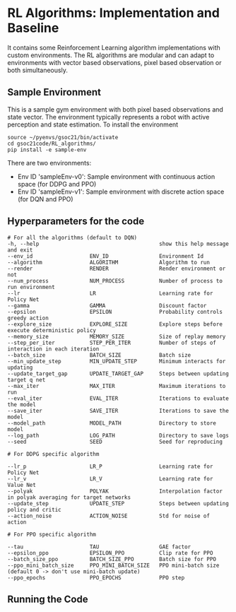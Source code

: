 # RL Algorithms: Implementation and Baseline

It contains some Reinforcement Learning algorithm implementations with custom environments.
The RL algorithms are modular and can adapt to environments with vector based observations, pixel based observation or both simultaneously. 

## Sample Environment

This is a sample gym environment with both pixel based observations and state vector. The environment typically represents a robot with active
perception and state estimation. To install the environment

```
source ~/pyenvs/gsoc21/bin/activate
cd gsoc21code/RL_algorithms/
pip install -e sample-env
```

There are two environments:
- Env ID 'sampleEnv-v0': Sample environment with continuous action space (for DDPG and PPO) 
- Env ID 'sampleEnv-v1': Sample environment with discrete action space (for DQN and PPO) 

## Hyperparameters for the code

```
# For all the algorithms (default to DQN)
-h, --help                                      show this help message and exit
--env_id                  ENV_ID                Environment Id
--algorithm               ALGORITHM             Algorithm to run
--render                  RENDER                Render environment or not
--num_process             NUM_PROCESS           Number of process to run environment
--lr                      LR                    Learning rate for Policy Net
--gamma                   GAMMA                 Discount factor
--epsilon                 EPSILON               Probability controls greedy action
--explore_size            EXPLORE_SIZE          Explore steps before execute deterministic policy
--memory_size             MEMORY_SIZE           Size of replay memory
--step_per_iter           STEP_PER_ITER         Number of steps of interaction in each iteration
--batch_size              BATCH_SIZE            Batch size
--min_update_step         MIN_UPDATE_STEP       Minimum interacts for updating
--update_target_gap       UPDATE_TARGET_GAP     Steps between updating target q net
--max_iter                MAX_ITER              Maximum iterations to run
--eval_iter               EVAL_ITER             Iterations to evaluate the model
--save_iter               SAVE_ITER             Iterations to save the model
--model_path              MODEL_PATH            Directory to store model
--log_path                LOG_PATH              Directory to save logs
--seed                    SEED                  Seed for reproducing

# For DDPG specific algorithm

--lr_p                    LR_P                  Learning rate for Policy Net
--lr_v                    LR_V                  Learning rate for Value Net
--polyak                  POLYAK                Interpolation factor in polyak averaging for target networks
--update_step             UPDATE_STEP           Steps between updating policy and critic
--action_noise            ACTION_NOISE          Std for noise of action

# For PPO specific algorithm

--tau                     TAU                   GAE factor
--epsilon_ppo             EPSILON_PPO           Clip rate for PPO
--batch_size_ppo          BATCH_SIZE_PPO        Batch size for PPO
--ppo_mini_batch_size     PPO_MINI_BATCH_SIZE   PPO mini-batch size (default 0 -> don't use mini-batch update)
--ppo_epochs              PPO_EPOCHS            PPO step
```

## Running the Code

```

```